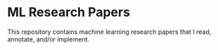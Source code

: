# ML Research Papers
This repository contains machine learning research papers that I read, annotate, and/or implement. 
